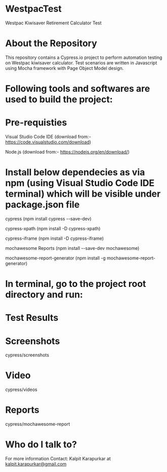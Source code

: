 # WestpacTest
Westpac Kiwisaver Retirement Calculator Test

# About the Repository
This repository contains a Cypress.io project to perform automation testing on Westpac kiwisaver calculator.
Test scenarios are written in Javascript using Mocha framework with Page Object Model design. 

# Following tools and softwares are used to build the project:
# Pre-requisties
Visual Studio Code IDE (download from:- https://code.visualstudio.com/download)

Node.js (download from:- https://nodejs.org/en/download/)

# Install below dependecies as via npm (using Visual Studio Code IDE terminal) which will be visible under package.json file
cypress (npm install cypress --save-dev)

cypress-xpath (npm install -D cypress-xpath)

cypress-iframe (npm install -D cypress-iframe)

mochawesome Reports (npm install --save-dev mochawesome)

mochawesome-report-generator (npm install -g mochawesome-report-generator)

# In terminal, go to the project root directory and run:

# Test Results
# Screenshots
cypress/screenshots

# Video
cypress/videos

# Reports
cypress/mochawesome-report

# Who do I talk to?
For more information Contact: Kalpit Karapurkar at kalpit.karapurkar@gmail.com
